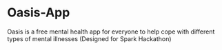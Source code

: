 # Oasis-App
Oasis is a free mental health app for everyone to help cope with different types of mental illnesses (Designed for Spark Hackathon)
